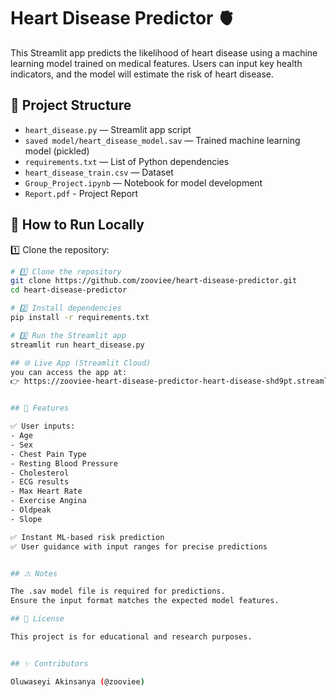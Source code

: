 # Heart Disease Predictor 🫀

This Streamlit app predicts the likelihood of heart disease using a machine learning model trained on medical features. Users can input key health indicators, and the model will estimate the risk of heart disease.


## 📂 Project Structure

- `heart_disease.py` — Streamlit app script  
- `saved model/heart_disease_model.sav` — Trained machine learning model (pickled)  
- `requirements.txt` — List of Python dependencies  
- `heart_disease_train.csv` — Dataset   
- `Group_Project.ipynb` — Notebook for model development  
- `Report.pdf`  - Project Report


## 🚀 How to Run Locally

1️⃣ Clone the repository:
```bash
# 1️⃣ Clone the repository
git clone https://github.com/zooviee/heart-disease-predictor.git
cd heart-disease-predictor

# 2️⃣ Install dependencies
pip install -r requirements.txt

# 3️⃣ Run the Streamlit app
streamlit run heart_disease.py

## 🌐 Live App (Streamlit Cloud)
you can access the app at:
👉 https://zooviee-heart-disease-predictor-heart-disease-shd9pt.streamlit.app/


## 🏥 Features

✅ User inputs:
- Age
- Sex
- Chest Pain Type
- Resting Blood Pressure 
- Cholesterol 
- ECG results
- Max Heart Rate
- Exercise Angina 
- Oldpeak
- Slope

✅ Instant ML-based risk prediction
✅ User guidance with input ranges for precise predictions


## ⚠ Notes

The .sav model file is required for predictions.
Ensure the input format matches the expected model features.

## 📜 License

This project is for educational and research purposes.


## ✨ Contributors

Oluwaseyi Akinsanya (@zooviee)

